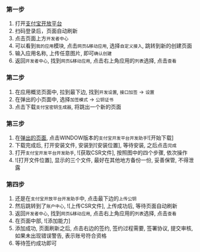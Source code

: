 ### 第一步
1. 打开[支付宝开放平台](https://open.alipay.com/platform/home.htm)
2. 扫码登录后，页面自动刷新
3. 点击页面上方`开发者中心`
4. 可以看到`我的应用`模块, 点击`网页&移动应用`, 选择`自定义接入`, 跳转到新的创建页面
5. 输入应用名称, 上传任意图片, 即可`确认创建`
6. 返回`开发者中心`, 找到`网页&移动应用`, 点击右上角应用的`列表`选择, 点击`查看`

### 第二步
1. 在应用概览页面中, 拉到最下边, 找到`开发设置`, `接口加签` -> `设置`
2. 在弹出的小页面中, 选择`加签模式` -> `公钥证书`
3. 点击下载`支付宝密钥生成器`, 将跳出一个新的页面

### 第三步
1. 在[弹出的页面](https://opendocs.alipay.com/open/291/106097/), 点击WINDOW版本的`支付宝开发平台开发助手`![开始下载]
2. 下载完成后, 打开安装文件, 安装到![安装位置], 等待安装, 之后点击`完成`
3. 打开`支付宝开发平台开发助手`, ![获取CSR文件], 按照图中的四个步骤, 依次操作
4. ![打开文件位置], 显示的三个文件, 最好在其他地方备份一份, 妥善保管, 不得泄露


### 第四步
1. 还是在`支付宝开放平台开发助手`中, 点击最下边的`上传公钥`
2. 然后跳转到了`账户中心`, ![上传CSR文件], 上传成功后, 等待页面自动刷新
3. 返回`开发者中心`, 找到`网页&移动应用`, 点击右上角应用的`列表`选择, 点击`查看`
4. 在页面中部, ![添加能力]
5. 添加成功, 页面刷新之后, 点击右边的签约, 签约过程需要, 签署协议, 提交审核, 如果未出现错误警告, 表示账号符合资格
6. 等待签约成功即可

